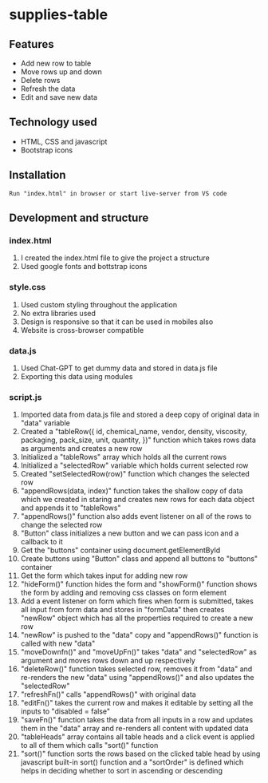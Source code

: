 # supplies-table

## Features

- Add new row to table
- Move rows up and down
- Delete rows
- Refresh the data
- Edit and save new data

## Technology used

- HTML, CSS and javascript
- Bootstrap icons

## Installation

    Run "index.html" in browser or start live-server from VS code

## Development and structure

### index.html

1. I created the index.html file to give the project a structure
2. Used google fonts and bottstrap icons

### style.css

1. Used custom styling throughout the application
2. No extra libraries used
3. Design is responsive so that it can be used in mobiles also
4. Website is cross-browser compatible

### data.js

1. Used Chat-GPT to get dummy data and stored in data.js file
2. Exporting this data using modules

### script.js

1. Imported data from data.js file and stored a deep copy of original data in "data" variable
2. Created a "tableRow({
   id,
   chemical_name,
   vendor,
   density,
   viscosity,
   packaging,
   pack_size,
   unit,
   quantity,
   })" function which takes rows data as arguments and creates a new row
3. Initialized a "tableRows" array which holds all the current rows
4. Initialized a "selectedRow" variable which holds current selected row
5. Created "setSelectedRow(row)" function which changes the selected row
6. "appendRows(data, index)" function takes the shallow copy of data which we created in staring and creates new rows for each data object and appends it to "tableRows"
7. "appendRows()" function also adds event listener on all of the rows to change the selected row
8. "Button" class initializes a new button and we can pass icon and a callback to it
9. Get the "buttons" container using document.getElementById
10. Create buttons using "Button" class and append all buttons to "buttons" container
11. Get the form which takes input for adding new row
12. "hideForm()" function hides the form and "showForm()" function shows the form by adding and removing css classes on form element
13. Add a event listener on form which fires when form is submitted, takes all input from form data and stores in "formData" then creates "newRow" object which has all the properties required to create a new row
14. "newRow" is pushed to the "data" copy and "appendRows()" function is called with new "data"
15. "moveDownfn()" and "moveUpFn()" takes "data" and "selectedRow" as argument and moves rows down and up respectively
16. "deleteRow()" function takes selected row, removes it from "data" and re-renders the new "data" using "appendRows()" and also updates the "selectedRow"
17. "refreshFn()" calls "appendRows()" with original data
18. "editFn()" takes the current row and makes it editable by setting all the inputs to "disabled = false"
19. "saveFn()" function takes the data from all inputs in a row and updates them in the "data" array and re-renders all content with updated data
20. "tableHeads" array contains all table heads and a click event is applied to all of them which calls "sort()" function
21. "sort()" function sorts the rows based on the clicked table head by using javascript built-in sort() function and a "sortOrder" is defined which helps in deciding whether to sort in ascending or descending
